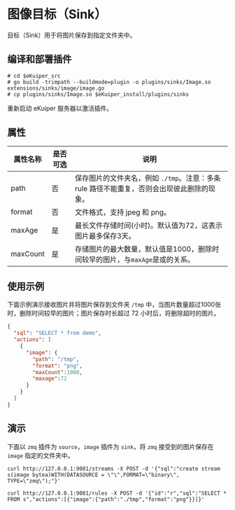 # 图像目标（Sink）

目标（Sink）用于将图片保存到指定文件夹中。

## 编译和部署插件

```shell
# cd $eKuiper_src
# go build -trimpath --buildmode=plugin -o plugins/sinks/Image.so extensions/sinks/image/image.go
# cp plugins/sinks/Image.so $eKuiper_install/plugins/sinks
```

重新启动 eKuiper 服务器以激活插件。

## 属性

| 属性名称     | 是否可选 | 说明                                                    |
|----------|------|-------------------------------------------------------|
| path     | 否    | 保存图片的文件夹名，例如  `./tmp`。注意：多条 rule 路径不能重复，否则会出现彼此删除的现象。 |
| format   | 否    | 文件格式，支持 jpeg 和 png。                                   |
| maxAge   | 是    | 最长文件存储时间(小时)。默认值为72，这表示图片最多保存3天。                      |
| maxCount | 是    | 存储图片的最大数量，默认值是1000，删除时间较早的图片，与`maxAge`是或的关系。          |

## 使用示例

下面示例演示接收图片并将图片保存到文件夹 `/tmp`  中，当图片数量超过1000张时，删除时间较早的图片；图片保存时长超过 72 小时后，将删除超时的图片。

```json
{
  "sql": "SELECT * from demo",
  "actions": [
    {
      "image": {
        "path": "/tmp",
        "format": "png",
        "maxCount":1000,
        "maxage":72
      }
    }
  ]
}
```

## 演示

下面以 `zmq` 插件为 `source`，`image` 插件为 `sink`，将 `zmq` 接受到的图片保存在 `image` 指定的文件夹中。

```shell
curl http://127.0.0.1:9081/streams -X POST -d '{"sql":"create stream s(image bytea)WITH(DATASOURCE = \"\",FORMAT=\"binary\", TYPE=\"zmq\");"}'

curl http://127.0.0.1:9081/rules -X POST -d '{"id":"r","sql":"SELECT * FROM s","actions":[{"image":{"path":"./tmp","format":"png"}}]}'
```